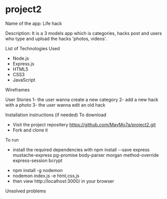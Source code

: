 # project2

Name of the app: Life hack

Description:
It is a 3 models app which is categories, hacks post and users who type and upload the hacks 'photos, videos'.


List of Technologies Used
- Node.js
- Express.js
- HTML5
- CSS3
- JavaScript


Wireframes



User Stories
1- the user wanna create a new category
2- add a new hack with a photo
3- the user wanna edit an old hack

 
Installation instructions (if needed)
To download
- Visit the project repositery https://github.com/MayMo7a/project2.git
- Fork and clone it 

To run
- install the required dependencies with npm install --save express mustache-express pg-promise body-parser morgan method-override express-session bcrypt
<!-- - npm install cloudinary -->
- npm install -g nodemon
- nodemon index.js -e html,css,js
- then view http://localhost:3000/ in your browser


Unsolved problems

